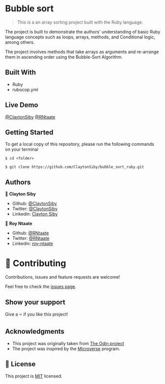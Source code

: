 # Bubble sort
>This is a an array sorting project built with the Ruby language.

The project is built to demonstrate the authors' understanding of basic Ruby language concepts such as loops, arrays, methods, and Conditional logic, among others.

The project involves methods that take arrays as arguments and re-arrange them in ascending order using the Bubble-Sort Algorithm.


## Built With
- Ruby
- rubocop.yml

## Live Demo

[@ClaytonSiby](https://repl.it/@ClaytonSiby/bubblesortruby#bubble_sort.rb ) [@RNtaate](https://repl.it/@RNtaate/bubblesortruby#bubble_sort.rb)

## Getting Started
To get a local copy of this repository, please run the following commands on your terminal

```
$ cd <folder>
```

```
$ git clone https://github.com/ClaytonSiby/bubble_sort_ruby.git
```

## Authors

👤 **Clayton Siby**

- Github: [@ClaytonSiby](https://github.com/ClaytonSiby)
- Twitter: [@ClaytonSiby](https://twitter.com/ClaytonSiby)
- Linkedin: [Clayton Siby](https://www.linkedin.com/in/clayton-siby-48a8a0183/)

👤 **Roy Ntaate**

- Github: [@RNtaate](https://github.com/RNtaate)
- Twitter: [@RNtaate](https://twitter.com/RNtaate)
- Linkedin: [roy-ntaate](https://linkedin.com/in/roy-ntaate)


# 🤝 Contributing

Contributions, issues and feature requests are welcome!

Feel free to check the [issues page](https://github.com/ClaytonSiby/bubble_sort_ruby/issues).

## Show your support

Give a ⭐️ if you like this project!

## Acknowledgments

- This project was originally taken from [The Odin project](https://www.theodinproject.com/courses/ruby-programming/lessons/bubble-sort)
- The project was inspired by the [Microverse](https://www.microverse.org/) program.

## 📝 License

This project is [MIT](lic.url) licensed.

